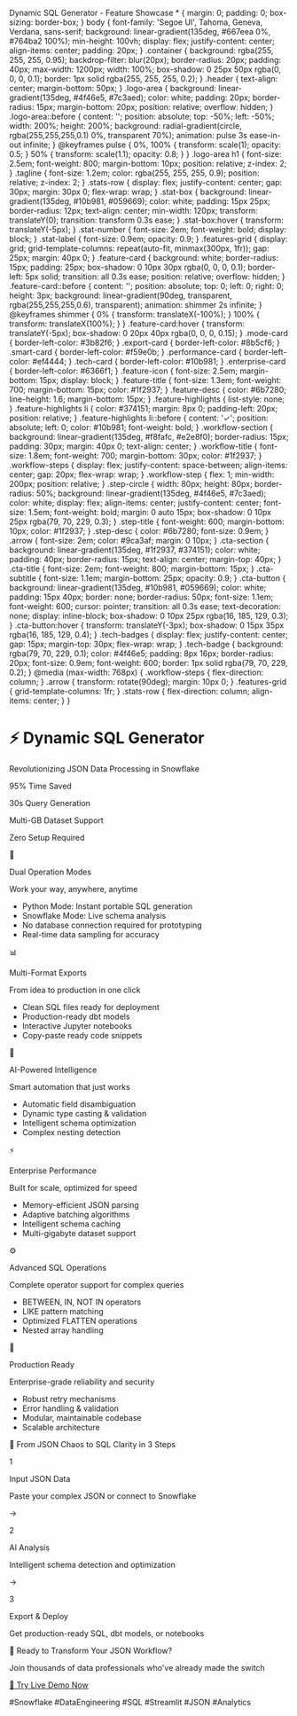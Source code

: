   Dynamic SQL Generator - Feature Showcase \* { margin: 0; padding: 0; box-sizing: border-box; } body { font-family: 'Segoe UI', Tahoma, Geneva, Verdana, sans-serif; background: linear-gradient(135deg, #667eea 0%, #764ba2 100%); min-height: 100vh; display: flex; justify-content: center; align-items: center; padding: 20px; } .container { background: rgba(255, 255, 255, 0.95); backdrop-filter: blur(20px); border-radius: 20px; padding: 40px; max-width: 1200px; width: 100%; box-shadow: 0 25px 50px rgba(0, 0, 0, 0.1); border: 1px solid rgba(255, 255, 255, 0.2); } .header { text-align: center; margin-bottom: 50px; } .logo-area { background: linear-gradient(135deg, #4f46e5, #7c3aed); color: white; padding: 20px; border-radius: 15px; margin-bottom: 20px; position: relative; overflow: hidden; } .logo-area::before { content: ''; position: absolute; top: -50%; left: -50%; width: 200%; height: 200%; background: radial-gradient(circle, rgba(255,255,255,0.1) 0%, transparent 70%); animation: pulse 3s ease-in-out infinite; } @keyframes pulse { 0%, 100% { transform: scale(1); opacity: 0.5; } 50% { transform: scale(1.1); opacity: 0.8; } } .logo-area h1 { font-size: 2.5em; font-weight: 800; margin-bottom: 10px; position: relative; z-index: 2; } .tagline { font-size: 1.2em; color: rgba(255, 255, 255, 0.9); position: relative; z-index: 2; } .stats-row { display: flex; justify-content: center; gap: 30px; margin: 30px 0; flex-wrap: wrap; } .stat-box { background: linear-gradient(135deg, #10b981, #059669); color: white; padding: 15px 25px; border-radius: 12px; text-align: center; min-width: 120px; transform: translateY(0); transition: transform 0.3s ease; } .stat-box:hover { transform: translateY(-5px); } .stat-number { font-size: 2em; font-weight: bold; display: block; } .stat-label { font-size: 0.9em; opacity: 0.9; } .features-grid { display: grid; grid-template-columns: repeat(auto-fit, minmax(300px, 1fr)); gap: 25px; margin: 40px 0; } .feature-card { background: white; border-radius: 15px; padding: 25px; box-shadow: 0 10px 30px rgba(0, 0, 0, 0.1); border-left: 5px solid; transition: all 0.3s ease; position: relative; overflow: hidden; } .feature-card::before { content: ''; position: absolute; top: 0; left: 0; right: 0; height: 3px; background: linear-gradient(90deg, transparent, rgba(255,255,255,0.6), transparent); animation: shimmer 2s infinite; } @keyframes shimmer { 0% { transform: translateX(-100%); } 100% { transform: translateX(100%); } } .feature-card:hover { transform: translateY(-5px); box-shadow: 0 20px 40px rgba(0, 0, 0, 0.15); } .mode-card { border-left-color: #3b82f6; } .export-card { border-left-color: #8b5cf6; } .smart-card { border-left-color: #f59e0b; } .performance-card { border-left-color: #ef4444; } .tech-card { border-left-color: #10b981; } .enterprise-card { border-left-color: #6366f1; } .feature-icon { font-size: 2.5em; margin-bottom: 15px; display: block; } .feature-title { font-size: 1.3em; font-weight: 700; margin-bottom: 15px; color: #1f2937; } .feature-desc { color: #6b7280; line-height: 1.6; margin-bottom: 15px; } .feature-highlights { list-style: none; } .feature-highlights li { color: #374151; margin: 8px 0; padding-left: 20px; position: relative; } .feature-highlights li::before { content: '✓'; position: absolute; left: 0; color: #10b981; font-weight: bold; } .workflow-section { background: linear-gradient(135deg, #f8fafc, #e2e8f0); border-radius: 15px; padding: 30px; margin: 40px 0; text-align: center; } .workflow-title { font-size: 1.8em; font-weight: 700; margin-bottom: 30px; color: #1f2937; } .workflow-steps { display: flex; justify-content: space-between; align-items: center; gap: 20px; flex-wrap: wrap; } .workflow-step { flex: 1; min-width: 200px; position: relative; } .step-circle { width: 80px; height: 80px; border-radius: 50%; background: linear-gradient(135deg, #4f46e5, #7c3aed); color: white; display: flex; align-items: center; justify-content: center; font-size: 1.5em; font-weight: bold; margin: 0 auto 15px; box-shadow: 0 10px 25px rgba(79, 70, 229, 0.3); } .step-title { font-weight: 600; margin-bottom: 10px; color: #1f2937; } .step-desc { color: #6b7280; font-size: 0.9em; } .arrow { font-size: 2em; color: #9ca3af; margin: 0 10px; } .cta-section { background: linear-gradient(135deg, #1f2937, #374151); color: white; padding: 40px; border-radius: 15px; text-align: center; margin-top: 40px; } .cta-title { font-size: 2em; font-weight: 800; margin-bottom: 15px; } .cta-subtitle { font-size: 1.1em; margin-bottom: 25px; opacity: 0.9; } .cta-button { background: linear-gradient(135deg, #10b981, #059669); color: white; padding: 15px 40px; border: none; border-radius: 50px; font-size: 1.1em; font-weight: 600; cursor: pointer; transition: all 0.3s ease; text-decoration: none; display: inline-block; box-shadow: 0 10px 25px rgba(16, 185, 129, 0.3); } .cta-button:hover { transform: translateY(-3px); box-shadow: 0 15px 35px rgba(16, 185, 129, 0.4); } .tech-badges { display: flex; justify-content: center; gap: 15px; margin-top: 30px; flex-wrap: wrap; } .tech-badge { background: rgba(79, 70, 229, 0.1); color: #4f46e5; padding: 8px 16px; border-radius: 20px; font-size: 0.9em; font-weight: 600; border: 1px solid rgba(79, 70, 229, 0.2); } @media (max-width: 768px) { .workflow-steps { flex-direction: column; } .arrow { transform: rotate(90deg); margin: 10px 0; } .features-grid { grid-template-columns: 1fr; } .stats-row { flex-direction: column; align-items: center; } }

⚡ Dynamic SQL Generator
=======================

Revolutionizing JSON Data Processing in Snowflake

95% Time Saved

30s Query Generation

Multi-GB Dataset Support

Zero Setup Required

🐍

Dual Operation Modes

Work your way, anywhere, anytime

*   Python Mode: Instant portable SQL generation
*   Snowflake Mode: Live schema analysis
*   No database connection required for prototyping
*   Real-time data sampling for accuracy

📊

Multi-Format Exports

From idea to production in one click

*   Clean SQL files ready for deployment
*   Production-ready dbt models
*   Interactive Jupyter notebooks
*   Copy-paste ready code snippets

🧠

AI-Powered Intelligence

Smart automation that just works

*   Automatic field disambiguation
*   Dynamic type casting & validation
*   Intelligent schema optimization
*   Complex nesting detection

⚡

Enterprise Performance

Built for scale, optimized for speed

*   Memory-efficient JSON parsing
*   Adaptive batching algorithms
*   Intelligent schema caching
*   Multi-gigabyte dataset support

⚙️

Advanced SQL Operations

Complete operator support for complex queries

*   BETWEEN, IN, NOT IN operators
*   LIKE pattern matching
*   Optimized FLATTEN operations
*   Nested array handling

🚀

Production Ready

Enterprise-grade reliability and security

*   Robust retry mechanisms
*   Error handling & validation
*   Modular, maintainable codebase
*   Scalable architecture

🎯 From JSON Chaos to SQL Clarity in 3 Steps

1

Input JSON Data

Paste your complex JSON or connect to Snowflake

→

2

AI Analysis

Intelligent schema detection and optimization

→

3

Export & Deploy

Get production-ready SQL, dbt models, or notebooks

🚀 Ready to Transform Your JSON Workflow?

Join thousands of data professionals who've already made the switch

[🎯 Try Live Demo Now](https://sainath-reddie.streamlit.app/)

#Snowflake #DataEngineering #SQL #Streamlit #JSON #Analytics
